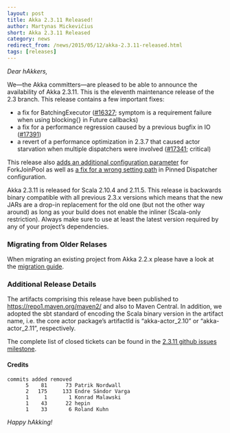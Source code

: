 ```yaml
---
layout: post
title: Akka 2.3.11 Released!
author: Martynas Mickevičius
short: Akka 2.3.11 Released
category: news
redirect_from: /news/2015/05/12/akka-2.3.11-released.html
tags: [releases]
---
```


*Dear hAkkers,*

We—the Akka committers—are pleased to be able to announce the availability of Akka 2.3.11. This is the eleventh maintenance release of the 2.3 branch. This release contains a few important fixes:

 - a fix for BatchingExecutor ([#16327](https://github.com/akka/akka/issues/16327); symptom is a requirement failure when using blocking{} in Future callbacks)
 - a fix for a performance regression caused by a previous bugfix in IO ([#17391](https://github.com/akka/akka/issues/17391))
 - a revert of a performance optimization in 2.3.7 that caused actor starvation when multiple dispatchers were involved ([#17341](https://github.com/akka/akka/issues/17341); critical)

This release also [adds an additional configuration parameter](https://github.com/akka/akka/issues/17274) for ForkJoinPool as well as [a fix for a wrong setting path](https://github.com/akka/akka/issues/17316) in Pinned Dispatcher configuration.

Akka 2.3.11 is released for Scala 2.10.4 and 2.11.5. This release is backwards binary compatible with all previous 2.3.x versions which means that the new JARs are a drop-in replacement for the old one (but not the other way around) as long as your build does not enable the inliner (Scala-only restriction). Always make sure to use at least the latest version required by any of your project’s dependencies.

### Migrating from Older Relases ###

When migrating an existing project from Akka 2.2.x please have a look at the [migration guide](https://doc.akka.io/docs/akka/2.3/project/migration-guide-2.2.x-2.3.x.html).

### Additional Release Details ###

The artifacts comprising this release have been published to https://repo1.maven.org/maven2/ and also to Maven Central. In addition, we adopted the sbt standard of encoding the Scala binary version in the artifact name, i.e. the core actor package’s artifactId is “akka-actor_2.10” or “akka-actor_2.11”, respectively.

The complete list of closed tickets can be found in the [2.3.11 github issues milestone](https://github.com/akka/akka/issues?q=milestone%3A2.3.11).

#### Credits ####

    commits added removed
          5    81      73 Patrik Nordwall
          2   175     133 Endre Sándor Varga
          1     1       1 Konrad Malawski
          1    43      22 hepin
          1    33       6 Roland Kuhn

*Happy hAkking!*
